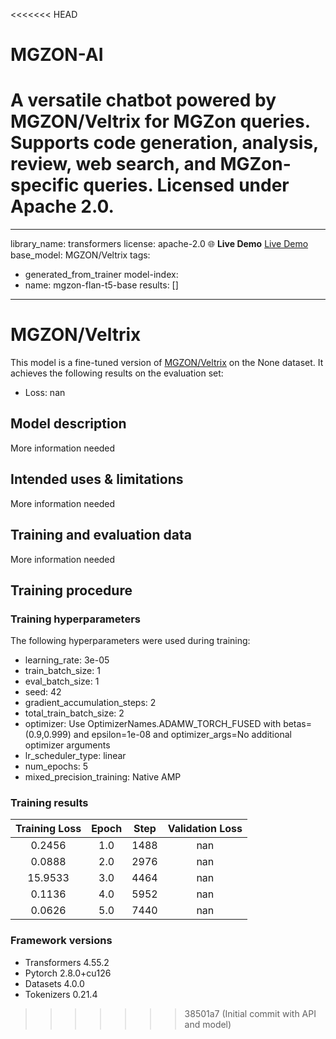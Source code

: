 <<<<<<< HEAD
# MGZON-AI
  A versatile chatbot powered by MGZON/Veltrix for MGZon queries. Supports code generation, analysis, review, web search, and MGZon-specific queries. Licensed under Apache 2.0.
=======
---
library_name: transformers
license: apache-2.0
🌐 **Live Demo**
 [Live Demo](https://huggingface.co/spaces/MGZON/mgzon-app)
base_model: MGZON/Veltrix
tags:
- generated_from_trainer
model-index:
- name: mgzon-flan-t5-base
  results: []
---

<!-- This model card has been generated automatically according to the information the Trainer had access to. You
should probably proofread and complete it, then remove this comment. -->


# MGZON/Veltrix

This model is a fine-tuned version of [MGZON/Veltrix](https://huggingface.co/MGZON/Veltrix) on the None dataset.
It achieves the following results on the evaluation set:
- Loss: nan

## Model description

More information needed

## Intended uses & limitations

More information needed

## Training and evaluation data

More information needed

## Training procedure

### Training hyperparameters

The following hyperparameters were used during training:
- learning_rate: 3e-05
- train_batch_size: 1
- eval_batch_size: 1
- seed: 42
- gradient_accumulation_steps: 2
- total_train_batch_size: 2
- optimizer: Use OptimizerNames.ADAMW_TORCH_FUSED with betas=(0.9,0.999) and epsilon=1e-08 and optimizer_args=No additional optimizer arguments
- lr_scheduler_type: linear
- num_epochs: 5
- mixed_precision_training: Native AMP

### Training results

| Training Loss | Epoch | Step | Validation Loss |
|:-------------:|:-----:|:----:|:---------------:|
| 0.2456        | 1.0   | 1488 | nan             |
| 0.0888        | 2.0   | 2976 | nan             |
| 15.9533       | 3.0   | 4464 | nan             |
| 0.1136        | 4.0   | 5952 | nan             |
| 0.0626        | 5.0   | 7440 | nan             |


### Framework versions

- Transformers 4.55.2
- Pytorch 2.8.0+cu126
- Datasets 4.0.0
- Tokenizers 0.21.4
>>>>>>> 38501a7 (Initial commit with API and model)
